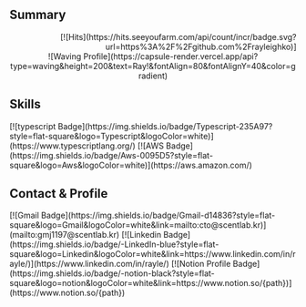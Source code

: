 ## Summary
<div align=right>
  [![Hits](https://hits.seeyoufarm.com/api/count/incr/badge.svg?url=https%3A%2F%2Fgithub.com%2Frayleighko)]
</div>
<div align=center>
  ![Waving Profile](https://capsule-render.vercel.app/api?type=waving&height=200&text=Ray!&fontAlign=80&fontAlignY=40&color=gradient)
</div>
  
## Skills
<div align=left>
  [![typescript Badge](https://img.shields.io/badge/Typescript-235A97?style=flat-square&logo=Typescript&logoColor=white)](https://www.typescriptlang.org/)
  [![AWS Badge](https://img.shields.io/badge/Aws-0095D5?style=flat-square&logo=Aws&logoColor=white)](https://aws.amazon.com/)
</div>

## Contact & Profile
  <div align=left>
  [![Gmail Badge](https://img.shields.io/badge/Gmail-d14836?style=flat-square&logo=Gmail&logoColor=white&link=mailto:cto@scentlab.kr)](mailto:gmj1197@scentlab.kr)
  [![Linkedin Badge](https://img.shields.io/badge/-LinkedIn-blue?style=flat-square&logo=Linkedin&logoColor=white&link=https://www.linkedin.com/in/rayle/)](https://www.linkedin.com/in/rayle/)
  [![Notion Profile Badge](https://img.shields.io/badge/-notion-black?style=flat-square&logo=notion&logoColor=white&link=https://www.notion.so/{path})](https://www.notion.so/{path})
  </div>
